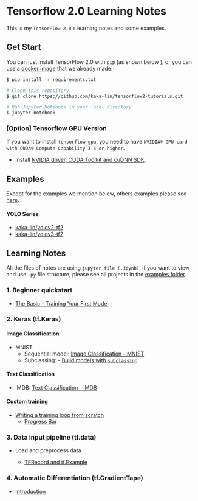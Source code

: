 # Tensorflow 2.0 Learning Notes

This is my `TensorFlow 2.0`'s learning notes and some examples.

## Get Start

You can just install TensorFlow 2.0 with `pip` (as shown below ), or you can use a [docker image](./document/docker_image.md) that we already made.

```bash
$ pip install -r requirements.txt

# Clone this repository
$ git clone https://github.com/kaka-lin/tensorflow2-tutorials.git

# Run Jupyter Notebook in your local directory
$ jupyter notebook
```
### [Option] Tensorflow GPU Version

If you want to install `tensorflow-gpu`, you need to have `NVIDIA® GPU card with CUDA® Compute Capability 3.5 or higher`.

- Install [NVIDIA driver, CUDA Toolkit and cuDNN SDK](./document/nvidia.md).

## Examples

Except for the examples we mention below, others examples please see [here](https://github.com/kaka-lin/ML-Notes/tree/master/TensorFlow/examples).

#### YOLO Series

- [kaka-lin/yolov2-tf2](https://github.com/kaka-lin/yolov2-tf2)
- [kaka-lin/yolov3-tf2](https://github.com/kaka-lin/yolov3-tf2)

## Learning Notes

All the files of notes are using `jupyter file (.ipynb)`, if you want to view and use `.py` file structure, please see all projects in the [examples folder](https://github.com/kaka-lin/ML-Notes/tree/master/TensorFlow/examples).

### 1. Beginner quickstart

- [The Basic - Training Your First Model](https://github.com/kaka-lin/ML-Notes/blob/master/TensorFlow/keras/00_the_basics_training_first_model.ipynb)

### 2. Keras (tf.Keras)

#### Image Classification

- MNIST
  - Sequential model: [Image Classification - MNIST](https://github.com/kaka-lin/ML-Notes/blob/master/TensorFlow/keras/01_classification_mnist.ipynb)
  - Subclassing: - [Build models with `subclassing`](https://github.com/kaka-lin/ML-Notes/blob/master/TensorFlow/keras/01_classification_mnist_model_subclassing.ipynb)

#### Text Classification

- IMDB: [Text Classification - IMDB](https://github.com/kaka-lin/ML-Notes/blob/master/TensorFlow/keras/02_classification_imdb.ipynb)

#### Custom training

- [Writing a training loop from scratch](https://github.com/kaka-lin/ML-Notes/tree/master/TensorFlow/keras/custom_training_loop)
  - [Progress Bar](https://github.com/kaka-lin/ML-Notes/tree/master/TensorFlow/keras/custom_training_loop/progress_bar)

### 3. Data input pipeline (tf.data)

- Load and preprocess data

    - [TFRecord and tf.Example](https://github.com/kaka-lin/ML-Notes/tree/master/TensorFlow/data/load_and_preprocess_data/tfrecords)

### 4. Automatic Differentiation (tf.GradientTape)

- [Introduction](https://github.com/kaka-lin/ML-Notes/blob/master/TensorFlow/gradientTape/01_introduction.md)
